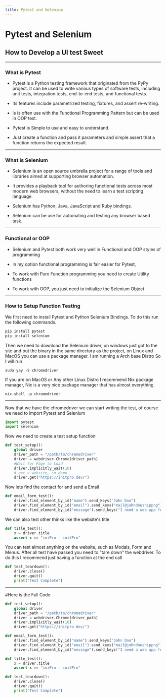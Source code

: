 ```yaml
---
title: Pytest and Selenium
---
```





# Pytest and Selenium
## How to Develop a UI test Sweet





---

### What is Pytest

* Pytest is a Python testing framework that originated from the PyPy project. It can be used to write various types of software tests, including unit tests, integration tests, end-to-end tests, and functional tests.


* Its features include parametrized testing, fixtures, and assert re-writing. 


* Is is often use with the Functional Programming Pattern but can be used in OOP test.


* Pytest is Simple to use and easy to understand.



* Just create a function and pass it parameters and simple assert that a function returns the expected result. 

---

### What is Selenium


* Selenium is an open source umbrella project for a range of tools and libraries aimed at supporting browser automation.



* It provides a playback tool for authoring functional tests across most modern web browsers, without the need to learn a test scripting language.



* Selenium has Python, Java, JavaScript and Ruby bindings.



* Selenium can be use for automating and testing any browser based task.

---

### Functional or OOP

* Selenium and Pytest both work very well in Functional and OOP styles of programming



* In my option functional programming is fair easier for Pytest,



* To work with Pure Function programming you need to create Utility functions 



* To work with OOP, you just need to initialize the Selenium Object
---

### How to Setup Function Testing
We first need to install Pytest and Python Selenium Bindings.
To do this run the following commands.

```bash
pip install pytest
pip install selenium
```

Then we need to download the Selenium driver, on windows just got to the site and put the binary in the same directory as the project, on Linux and MacOS you can use a package manager. I am running a Arch base Distro So I will run
```
sudo yay -S chromedriver
```
If you are on MacOS or Any other Linux Distro I recommend Nix package manager, Nix is a very nice package manager that has almost everything.

```
nix-shell -p chromedriver
```

---

Now that we have the chromedriver we can start writing the test, of course we need to import Pytest and Selenium

```python
import pytest
import selenium
```

Now we need to create a test setup function

```python
def test_setup():
    global driver 
    driver_path = "/path/to/chromedriver"
    driver = webdriver.Chrome(driver_path)
    #Wait for Page to Load
    driver.implicitly_wait(10)
    # get a website, so demo
    driver.get("https://initpro.dev/")
```
Now lets find the contact for and send a Email

```python
def email_form_test():
    driver.find_element_by_id("name").send_keys("John Dou")
    driver.find_element_by_id("email").send_keys("mail@johndoushippng")
    driver.find_element_by_id("message").send_keys("I need a web app for my shipping company")
```

We can also test other thinks like the website's title

```python
def title_test():
    x = driver.title
    assert x == "iniPro - initPro"
```
You can test almost anything on the website, such as Modals, Form and Menus. After all test have passed you need to "tare down" the webdriver. 
To do this I recommend just having a function at the end call 

```python
def test_teardown():
    driver.close()
    driver.quit()
    print("Test Complete")
```
---

#Here is the Full Code

```python
def test_setup():
    global driver 
    driver_path = "/path/to/chromedriver"
    driver = webdriver.Chrome(driver_path)
    driver.implicitly_wait(10)
    driver.get("https://initpro.dev/")

def email_form_test():
    driver.find_element_by_id("name").send_keys("John Dou")
    driver.find_element_by_id("email").send_keys("mail@johndoushippng")
    driver.find_element_by_id("message").send_keys("I need a web app for my shipping company")

def title_test():
    x = driver.title
    assert x == "iniPro - initPro"

def test_teardown():
    driver.close()
    driver.quit()
    print("Test Complete")
```
